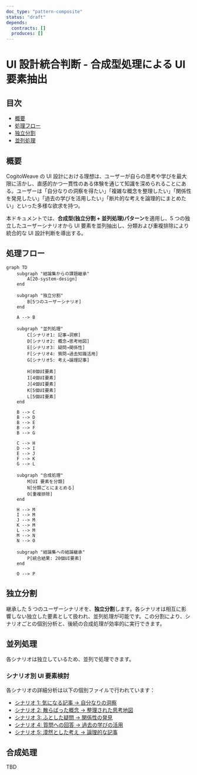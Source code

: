 ```yaml
---
doc_type: "pattern-composite"
status: "draft"
depends:
  contracts: []
  produces: []
---
```


# UI 設計統合判断 - 合成型処理による UI 要素抽出

## 目次

- [概要](#概要)
- [処理フロー](#処理フロー)
- [独立分割](#独立分割)
- [並列処理](#並列処理)

## 概要

CogitoWeave の UI 設計における理想は、ユーザーが自らの思考や学びを最大限に活かし、直感的かつ一貫性のある体験を通じて知識を深められることにある。ユーザーは「自分なりの洞察を得たい」「複雑な概念を整理したい」「関係性を発見したい」「過去の学びを活用したい」「断片的な考えを論理的にまとめたい」といった多様な欲求を持つ。

本ドキュメントでは、**合成型(独立分割 + 並列処理)パターン**を適用し、5 つの独立したユーザーシナリオから UI 要素を並列抽出し、分類および重複排除により統合的な UI 設計判断を導出する。

## 処理フロー

```mermaid
graph TD
    subgraph "結論集からの課題継承"
        A[20-system-design]
    end

    subgraph "独立分割"
        B[5つのユーザーシナリオ]
    end

    A --> B

    subgraph "並列処理"
        C[シナリオ1: 記事→洞察]
        D[シナリオ2: 概念→思考地図]
        E[シナリオ3: 疑問→関係性]
        F[シナリオ4: 質問→過去知識活用]
        G[シナリオ5: 考え→論理記事]

        H[8個UI要素]
        I[4個UI要素]
        J[4個UI要素]
        K[5個UI要素]
        L[5個UI要素]
    end

    B --> C
    B --> D
    B --> E
    B --> F
    B --> G

    C --> H
    D --> I
    E --> J
    F --> K
    G --> L

    subgraph "合成処理"
        M[UI 要素を分類]
        N[分類ごとにまとめる]
        O[重複排除]
    end

    H --> M
    I --> M
    J --> M
    K --> M
    L --> M
    M --> N
    N --> O

    subgraph "結論集への結論継承"
        P[統合結果: 20個UI要素]
    end

    O --> P
```

## 独立分割

継承した 5 つのユーザーシナリオを、**独立分割**します。各シナリオは相互に影響しない独立した要素として扱われ、並列処理が可能です。この分割により、シナリオごとの個別分析と、後続の合成処理が効率的に実行できます。

## 並列処理

各シナリオは独立しているため、並列で処理できます。

### シナリオ別 UI 要素検討

各シナリオの詳細分析は以下の個別ファイルで行われています：

- [シナリオ 1: 気になる記事 → 自分なりの洞察](01-article-to-concept-learning.md)
- [シナリオ 2: 散らばった概念 → 整理された思考地図](02-concept-grouping.md)
- [シナリオ 3: ふとした疑問 → 関係性の発見](03-concept-relationship-exploration.md)
- [シナリオ 4: 質問への回答 → 過去の学びの活用](04-question-knowledge-utilization.md)
- [シナリオ 5: 漠然とした考え → 論理的な記事](05-thought-organization-blog.md)

## 合成処理

TBD
